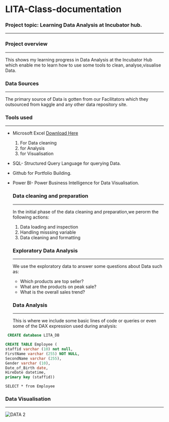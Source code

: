 # LITA-Class-documentation

### Project topic: Learning Data Analysis at Incubator hub.
--------

### Project overview
--------
This shows my learning progress in Data Analysis at the Incubator Hub which enable me to learn how to use some tools to clean, analyse,visualise Data.

### Data Sources
-------
The primary source of Data is gotten from our Facilitators which they outsourced from kaggle and any other data repository site.

### Tools used
------------
- Microsoft Excel [Download Here](http://www.microsoft.com)
   1. For Data cleaning
   2. for Analysis
   3. for Visualisation
- SQL- Structured Query Language for querying Data.
- Github for Portfolio Building.
- Power BI- Power Business Intelligence for Data Visualisation.

  ### Data cleaning and preparation
  -------
  In the initial phase of the data cleaning and preparation,we perorm the following actions:
  1. Data loading and inspection
  2. Handling misssing variable
  3. Data cleaning and formatting
     
  ### Exploratory Data Analysis
   ----------
  We use the exploratory data to answer some questions about Data such as:
    - Which products are top seller?
    - What are the products on peak sale?
    - What is the overall sales trend?

   ### Data Analysis
  -------
    This is where we include some basic lines of code or queries or even some of the DAX expression used during analysis:

 ```SQL
  CREATE database LITA_DB
  ```
```SQL
CREATE TABLE Employee (
staffid varchar (10) not null,
FirstName varchar (255) NOT NULL,
SecondName varchar (255),
Gender varchar (10),
Date_of_Birth date,
HireDate datetime,
primary key (staffid))
````

```SOL
SELECT * from Employee
````

### Data Visualisation
------

![DATA 2](https://github.com/user-attachments/assets/59537c34-a951-490b-b4c3-7e4312001434)



